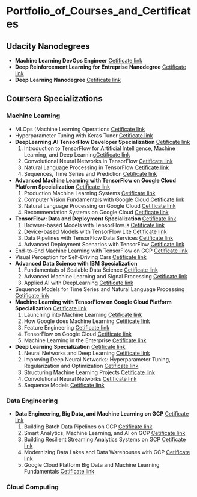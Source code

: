 # Portfolio_of_Courses_and_Certificates

## Udacity Nanodegrees

- **Machine Learning DevOps Engineer** [Cetificate link](https://www.udacity.com/certificate/SKNDHJRD)
- **Deep Reinforcement Learning for Entreprise Nanodegree** [Cetificate link](https://confirm.udacity.com/J9DT9HAP)
- **Deep Learning Nanodegree** [Cetificate link](https://confirm.udacity.com/RE663M4D)

## Coursera Specializations

### **Machine Learning** ###

- MLOps (Machine Learning Operations [Cetificate link](https://coursera.org/share/bb7f80cb36d07bca2522b45a8fa23aa2)
- Hyperparameter Tuning with Keras Tuner [Cetificate link](https://coursera.org/share/bb7f80cb36d07bca2522b45a8fa23aa2)
- **DeepLearning.AI TensorFlow Developer Specialization** [Cetificate link](https://coursera.org/share/bf62d6d9572868ef5d442e02a24d7e66)
   1. Introduction to TensorFlow for Artificial Intelligence, Machine Learning, and Deep Learning[Cetificate link]({https://coursera.org/share/7f0d2140f7b0e7c1f2f6be76ce64b79b)
   2. Convolutional Neural Networks in TensorFlow [Cetificate link](https://coursera.org/share/ae186332d166cda310c313b7d0fbb12c)
   3. Natural Language Processing in TensorFlow [Cetificate link](https://coursera.org/share/c09a0583175208235e045741078d6ae3)
   4. Sequences, Time Series and Prediction [Cetificate link](https://coursera.org/share/8664e7fe4787204233037dcea8561f61)
- **Advanced Machine Learning with TensorFlow on Google Cloud Platform Specialization** [Cetificate link](https://www.coursera.org/account/accomplishments/specialization/E9QNQANBBKLU?utm_source=link&utm_medium=certificate&utm_content=cert_image&utm_campaign=sharing_cta&utm_product=s12)
   1. Production Machine Learning Systems [Cetificate link](https://coursera.org/share/2c20ee8f260356b05381e1079a0d4459)
   2. Computer Vision Fundamentals with Google Cloud [Cetificate link](https://coursera.org/share/94a02a70378464c4072527e81713544b)
   3. Natural Language Processing on Google Cloud [Cetificate link](https://coursera.org/share/a860de381be971bbd1a0949043f5d27f)
   4. Recommendation Systems on Google Cloud [Cetificate link](https://coursera.org/share/7fd876a33531ef398f54c56578dcbd3b)
- **TensorFlow: Data and Deployment Specialization** [Cetificate link](https://www.coursera.org/account/accomplishments/specialization/MSX49PTWDL95?utm_source=link&utm_medium=certificate&utm_content=cert_image&utm_campaign=sharing_cta&utm_product=s12n)
   1. Browser-based Models with TensorFlow.js [Cetificate link](https://coursera.org/share/4ce6e00bfa4cb3ace778e93454d4e649)
   2. Device-based Models with TensorFlow Lite [Cetificate link](https://coursera.org/share/b2ed05b95680c97737865f9061997eb3)
   3. Data Pipelines with TensorFlow Data Services [Cetificate link](https://coursera.org/share/ac977274e76a14ffa2c857cc09669c26)
   4. Advanced Deployment Scenarios with TensorFlow [Cetificate link](https://coursera.org/share/1900df628896ceaf2880444e6fa959c6)
- End-to-End Machine Learning with TensorFlow on GCP  [Cetificate link](https://www.coursera.org/account/accomplishments/certificate/VEPN4T58BN24)
- Visual Perception for Self-Driving Cars [Cetificate link](https://www.coursera.org/account/accomplishments/certificate/6BS2PEF7YC3U)
- **Advanced Data Science with IBM Specialization**
   1. Fundamentals of Scalable Data Science [Cetificate link](https://www.coursera.org/account/accomplishments/certificate/XDXFHF3THXJZ)
   2. Advanced Machine Learning and Signal Processing [Cetificate link](https://www.coursera.org/account/accomplishments/certificate/U4RAMCBAYVY9)
   3. Applied AI with DeepLearning [Cetificate link](https://www.coursera.org/account/accomplishments/certificate/VVARCQVM3M6M)
- Sequence Models for Time Series and Natural Language Processing [Cetificate link](https://www.coursera.org/account/accomplishments/certificate/4KCBZMR9ZKXA)
- **Machine Learning with TensorFlow on Google Cloud Platform Specialization** [Cetificate link](https://www.coursera.org/account/accomplishments/specialization/CTRH793JXRZR)
   1. Launching into Machine Learning [Cetificate link](https://coursera.org/share/ca58650e24584a7958efdf9afecc2133)
   2. How Google does Machine Learning [Cetificate link](https://coursera.org/share/7bf0e074f1c723292dc89dce1cfc57ef)
   3. Feature Engineering [Cetificate link](https://coursera.org/share/dc08ebacc70c7b02b1c2ca4118fd040f)
   4. TensorFlow on Google Cloud [Cetificate link](https://coursera.org/share/373cfaccf0e5c37d1e881c53c797ce12)
   5. Machine Learning in the Enterprise [Cetificate link](https://coursera.org/share/9b373d966b06e9308b6026f798236ef0)
- **Deep Learning Specialization** [Cetificate link](https://www.coursera.org/account/accomplishments/specialization/NNBP6DJ2T6FJ)
   1. Neural Networks and Deep Learning [Cetificate link](https://coursera.org/share/f8bbbfb2f94ca298f34ba91949619107)
   2. Improving Deep Neural Networks: Hyperparameter Tuning, Regularization and Optimization [Cetificate link](https://coursera.org/share/8a2a8bf6c5683bc1f961de7326ddd9c2)
   3. Structuring Machine Learning Projects [Cetificate link](https://coursera.org/share/53a7965621ef864453b393eb12041034)
   4. Convolutional Neural Networks [Cetificate link](https://coursera.org/share/2b1688bcf3bbc0a13e99b11eb70ab471)
   5. Sequence Models [Cetificate link](https://coursera.org/share/6e1042025f4f583a86a58ee3d8f69079)

      
### **Data Engineering** ###

- **Data Engineering, Big Data, and Machine Learning on GCP** [Cetificate link](https://coursera.org/share/e26cde7d3f4b2d8187a6d49ef4778bfd)  
  1. Building Batch Data Pipelines on GCP [Cetificate link](https://coursera.org/share/d3870b918e760fa7e027cd861f254471)
  2. Smart Analytics, Machine Learning, and AI on GCP [Cetificate link](https://coursera.org/share/19e83d2fb2f6d7c583757a09d069392c)
  3. Building Resilient Streaming Analytics Systems on GCP [Cetificate link](https://coursera.org/share/5bbeec00e5e9c58555fe3549f50874b5)
  4. Modernizing Data Lakes and Data Warehouses with GCP [Cetificate link](https://coursera.org/share/b43f220256074be5b4e19cb54b8e121c)
  5. Google Cloud Platform Big Data and Machine Learning Fundamentals  [Cetificate link](https://coursera.org/share/207591df8f021c5caa80dda29e7805a4)

### Cloud Computing ###
